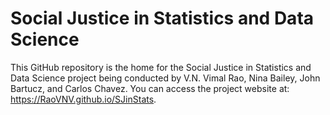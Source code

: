 # Social Justice in Statistics and Data Science

This GitHub repository is the home for the Social Justice in Statistics and Data Science project being conducted by V.N. Vimal Rao, Nina Bailey, John Bartucz, and Carlos Chavez. You can access the project website at: https://RaoVNV.github.io/SJinStats. 
